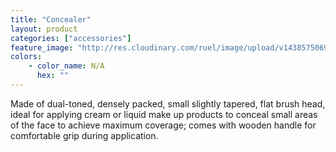 ```yaml
---
title: "Concealer"
layout: product
categories: ["accessories"]
feature_image: "http://res.cloudinary.com/ruel/image/upload/v1438575069/fs/Concealer_PB246672-.jpg"
colors:
    - color_name: N/A
      hex: ""
---
```

Made of dual-toned, densely packed, small slightly tapered, flat brush head, ideal for applying cream or liquid make up products to conceal small areas of the face to achieve maximum coverage; comes with wooden handle for comfortable grip during application.
